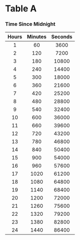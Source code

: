 # Table A

### Time Since Midnight

Hours | Minutes | Seconds
:---: | :---: | :---:
1 | 60 | 3600
2 | 120 | 7200
3 | 180 | 10800
4 | 240 | 14400
5 | 300 | 18000
6 | 360 | 21600
7 | 420 | 25200
8 | 480 | 28800
9 | 540 | 32400
10 | 600 | 36000
11 | 660 | 39600
12 | 720 | 43200
13 | 780 | 46800
14 | 840 | 50400
15 | 900 | 54000
16 | 960 | 57600
17 | 1020 | 61200
18 | 1080 | 64800
19 | 1140 | 68400
20 | 1200 | 72000
21 | 1260 | 75600
22 | 1320 | 79200
23 | 1380 | 82800
24 | 1440 | 86400
